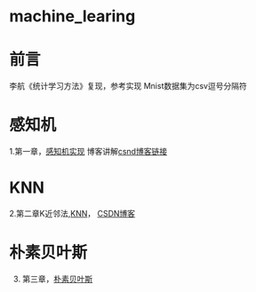 # machine_learing
# 前言
李航《统计学习方法》复现，参考实现
Mnist数据集为csv逗号分隔符
# 感知机
1.第一章，[感知机实现](https://github.com/CaiWZ/machine_learing/blob/master/perceptron.py)
博客讲解[csnd博客链接](https://blog.csdn.net/qq_37492509/article/details/108304863)
# KNN
2.第二章K近邻法,[KNN](https://github.com/CaiWZ/machine_learing/blob/master/KNN.py)，
[CSDN博客](https://blog.csdn.net/qq_37492509/article/details/108359992)
# 朴素贝叶斯
3. 第三章，[朴素贝叶斯](https://github.com/CaiWZ/machine_learing/blob/master/NaiveBayes.py)


